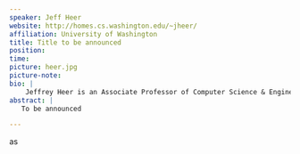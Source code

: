 ```yaml
---
speaker: Jeff Heer
website: http://homes.cs.washington.edu/~jheer/
affiliation: University of Washington
title: Title to be announced
position: 
time:
picture: heer.jpg
picture-note: 
bio: |
    Jeffrey Heer is an Associate Professor of Computer Science & Engineering at the University of Washington, where he directs the Interactive Data Lab and conducts research on data visualization, human-computer interaction and social computing. The visualization tools developed by his lab (D3.js, Vega, Protovis, Prefuse) are used by researchers, companies and thousands of data enthusiasts around the world. His group's research papers have received awards at the premier venues in Human-Computer Interaction and Information Visualization (ACM CHI, ACM UIST, IEEE InfoVis, IEEE VAST, EuroVis). Other awards include MIT Technology Review's TR35 (2009), a Sloan Foundation Research Fellowship (2012), and a Moore Foundation Data-Driven Discovery Investigator award (2014). Jeff holds BS, MS and PhD degrees in Computer Science from UC Berkeley (whom he then betrayed to go teach at Stanford from 2009 to 2013). Jeff is also a co-founder of Trifacta, a provider of interactive tools for scalable data transformation.
abstract: |
   To be announced

---
```





as